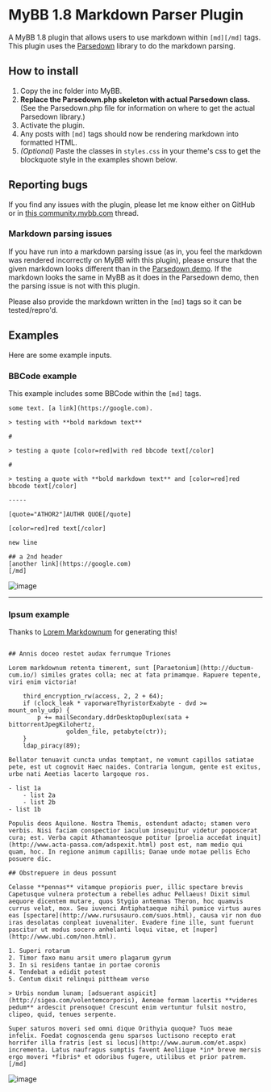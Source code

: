 # MyBB 1.8 Markdown Parser Plugin
A MyBB 1.8 plugin that allows users to use markdown within `[md][/md]` tags. This plugin uses the [Parsedown](https://parsedown.org/) library to do the markdown parsing. 

## How to install
1. Copy the inc folder into MyBB.
2. **Replace the Parsedown.php skeleton with actual Parsedown class.** (See the Parsedown.php file for information on where to get the actual Parsedown library.)
3. Activate the plugin.
4. Any posts with `[md]` tags should now be rendering markdown into formatted HTML.
5. _(Optional)_ Paste the classes in `styles.css` in your theme's css to get the blockquote style in the examples shown below.

## Reporting bugs
If you find any issues with the plugin, please let me know either on GitHub or in [this community.mybb.com](https://community.mybb.com/thread-242588-post-1398683.html) thread.

### Markdown parsing issues
If you have run into a markdown parsing issue (as in, you feel the markdown was rendered incorrectly on MyBB with this plugin), please ensure that the given markdown looks different than in the [Parsedown demo](https://parsedown.org/demo). If the markdown looks the same in MyBB as it does in the Parsedown demo, then the parsing issue is not with this plugin.  

Please also provide the markdown written in the `[md]` tags so it can be tested/repro'd.

## Examples
Here are some example inputs.

### BBCode example
This example includes some BBCode within the `[md]` tags.

```[md]# header
some text. [a link](https://google.com).

> testing with **bold markdown text**

# 

> testing a quote [color=red]with red bbcode text[/color]

# 

> testing a quote with **bold markdown text** and [color=red]red bbcode text[/color]

-----

[quote="ATHOR2"]AUTHR QUOE[/quote]

[color=red]red text[/color]

new line

## a 2nd header
[another link](https://google.com)
[/md]
```

![image](https://github.com/volkbarks/mybb-markdown-parser/blob/main/example%20basic.png)

-----

### Ipsum example
Thanks to [Lorem Markdownum](https://jaspervdj.be/lorem-markdownum/) for generating this!

```[md]# Ignes non nec mandat

## Annis doceo restet audax ferrumque Triones

Lorem markdownum retenta timerent, sunt [Paraetonium](http://ductum-cum.io/) similes grates colla; nec at fata primamque. Rapuere tepente, viri enim victoria!

    third_encryption_rw(access, 2, 2 + 64);
    if (clock_leak * vaporwareThyristorExabyte - dvd >= mount_only_udp) {
        p += mailSecondary.ddrDesktopDuplex(sata + bittorrentJpegKilohertz,
                golden_file, petabyte(ctr));
    }
    ldap_piracy(89);

Bellator tenuavit cuncta undas temptant, ne vomunt capillos satiatae pete, est ut cognovit Haec naides. Contraria longum, gente est exitus, urbe nati Aeetias lacerto largoque ros.

- list 1a
    - list 2a
    - list 2b
- list 1b

Populis deos Aquilone. Nostra Themis, ostendunt adacto; stamen vero verbis. Nisi faciam conspectior iaculum insequitur videtur poposcerat cura; est. Verba capit Athamanteosque potitur [proelia accedat inquit](http://www.acta-passa.com/adspexit.html) post est, nam medio qui quam, hoc. In regione animum capillis; Danae unde motae pellis Echo posuere dic.

## Obstrepuere in deus possunt

Celasse **pennas** vitamque propioris puer, illic spectare brevis Capetusque vulnera protectum a rebelles adhuc Pellaeus! Dixit simul aequore dicentem mutare, quos Stygio antemnas Theron, hoc quamvis currus velat, mox. Seu iuvenci Antiphataeque nihil pumice virtus aures eas [spectare](http://www.rursusauro.com/suos.html), causa vir non duo iras desolatas conpleat iuvenaliter. Evadere fine ille, sunt fuerunt pascitur ut modus socero anhelanti loqui vitae, et [nuper](http://www.ubi.com/non.html).

1. Superi rotarum
2. Timor faxo manu arsit umero plagarum gyrum
3. In si residens tantae in portae coronis
4. Tendebat a edidit potest
5. Centum dixit relinqui pittheam verso

> Urbis nondum lunam; [adsuerant aspicit](http://sigea.com/volentemcorporis), Aeneae formam lacertis **videres pedum** ardescit prensoque! Crescunt enim vertuntur fulsit nostro, clipeo, quid, tenues serpente.

Super saturos moveri sed omni dique Orithyia quoque? Tuos meae infelix. Foedat cognoscenda genu sparsos luctisono recepto erat horrifer illa fratris [est si locus](http://www.aurum.com/et.aspx) incrementa. Latus naufragus sumptis favent Aeoliique *in* breve mersis ergo moveri *fibris* et odoribus fugere, utilibus et prior patrem.[/md]
```

![image](https://github.com/volkbarks/mybb-markdown-parser/blob/main/example%20ipsum.png)
